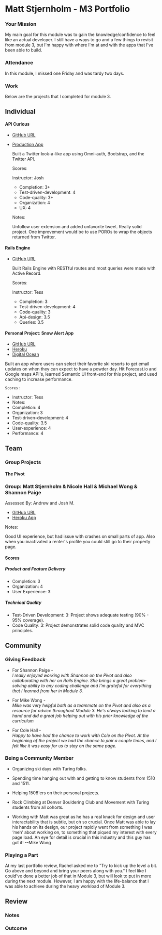 # Matt Stjernholm - M3 Portfolio

### Your Mission

My main goal for this module was to gain the knowledge/confidence to feel like an actual developer.  I still have a ways to go and a few things to revisit from module 3, but I'm happy with where I'm at and with the apps that I've been able to build. 

### Attendance

In this module, I missed one Friday and was tardy two days.

### Work

Below are the projects that I completed for module 3.

## Individual

#### API Curious

* [GitHub URL](https://github.com/matt-stj/api-twitter-curious)
* [Production App](https://twitter-curious.herokuapp.com/)

  Built a Twitter look-a-like app using Omni-auth, Bootstrap, and the Twitter API.

  Scores:

  Instructor: Josh
    * Completion: 3+
    * Test-driven-development: 4
    * Code-quality: 3+
    * Organization: 4
    * UX: 4


  Notes:

  Unfollow user extension and added unfavorite tweet. Really solid project. One improvement would be to use POROs to wrap the objects returned from Twitter.


#### Rails Engine

* [GitHub URL](https://github.com/matt-stj/rales_engine)

  Built Rails Engine with RESTful routes and most queries were made with Active Record.

  Scores:

  Instructor: Tess

    * Completion: 3
    * Test-driven-development: 4
    * Code-quality: 3
    * Api-design: 3.5
    * Queries: 3.5



#### Personal Project: Snow Alert App

  * [GitHub URL](https://github.com/matt-stj/snow_alert)
  * [Heroku](https://snow-a1ert.herokuapp.com)
  * [Digital Ocean](http://104.236.171.87)

  Built an app where users can select their favorite ski resorts to get email updates on when they can
  expect to have a powder day.  Hit Forecast.io and Google maps API's, learned Semantic UI front-end for
  this project, and used caching to increase performance.

    Scores:
   * Instructor: Tess
   * Notes:
   * Completion: 4
   * Organization: 3
   * Test-driven-development: 4
   * Code-quality: 3.5
   * User-experience: 4
   * Performance: 4

## Team

### Group Projects

#### The Pivot


### Group: Matt Stjernholm & Nicole Hall & Michael Wong & Shannon Paige

Assessed By: Andrew and Josh M.

* [GitHub URL](http://adventurous-abodes.herokuapp.com/)
* [Heroku App](https://github.com/matt-stj/the_pivot)

Notes:

Good UI experience, but had issue with crashes on small parts of app. Also when you inactivated a renter's profile you could still go to their property page.

#### Scores

##### Product and Feature Delivery

* Completion: 3
* Organization: 4
* User Experience: 3

##### Technical Quality

* Test-Driven Development: 3: Project shows adequate testing (90% - 95% coverage).
* Code Quality: 3: Project demonstrates solid code quality and MVC principles.


## Community

### Giving Feedback

* For Shannon Paige -   
*I really enjoyed working with Shannon on the Pivot and also collaborating with her on Rails Engine. She brings a great problem-solving ability to any coding challenge and I'm grateful for everything that I learned from her in Module 3.*  

* For Mike Wong -   
*Mike was very helpful both as a teammate on the Pivot and also as a resource for advice throughout Module 3. He's always looking to lend a hand and did a great job helping out with his prior knowledge of the curriculum*

* For Cole Hall -   
*Happy to have had the chance to work with Cole on the Pivot.  At the beginning of the project we had the chance to pair a couple times, and I felt like it was easy for us to stay on the same page.*

### Being a Community Member

* Organizing ski days with Turing folks.

* Spending time hanging out with and getting to know students from 1510 and 1511.

* Helping 1508'ers on their personal projects.

* Rock Climbing at Denver Bouldering Club and Movement with Turing students from all cohorts.


* Working with Matt was great as he has a real knack for design and user interactability that is subtle, but oh so crucial. Once Matt was able to lay his hands on its design, our project rapidly went from something I was ‘meh’ about working on, to something that piqued my interest with every page load. An eye for detail is crucial in this industry and this guy has got it!
--Mike Wong

### Playing a Part  

At my last portfolio review, Rachel asked me to "Try to kick up the level a bit. Go above and beyond and bring your peers along with you."  I feel like I could've done a better job of that in Module 3, but will look to put in more during the next module. However, I am happy with the life-balance that I was able to achieve during the heavy workload of Module 3.


## Review

### Notes

### Outcome
